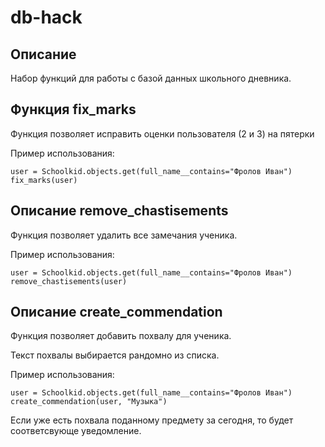 # db-hack

## Описание
Набор функций для работы с базой данных школьного дневника.

## Функция fix_marks
Функция позволяет исправить оценки пользователя (2 и 3) на пятерки

Пример использования:
```
user = Schoolkid.objects.get(full_name__contains="Фролов Иван")
fix_marks(user)
```

## Описание remove_chastisements
Функция позволяет удалить все замечания ученика.

Пример использования:
```
user = Schoolkid.objects.get(full_name__contains="Фролов Иван")
remove_chastisements(user)
```

## Описание create_commendation
Функция позволяет добавить похвалу для ученика.

Текст похвалы выбирается рандомно из списка.

Пример использования:
```
user = Schoolkid.objects.get(full_name__contains="Фролов Иван")
create_commendation(user, "Музыка")
```
Если уже есть похвала поданному предмету за сегодня, то будет соответсвующе уведомление.

